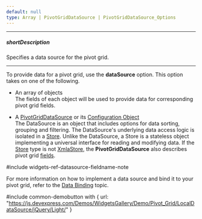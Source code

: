 ```yaml
---
default: null
type: Array | PivotGridDataSource | PivotGridDataSource_Options
---
```

---
##### shortDescription
Specifies a data source for the pivot grid.

---
To provide data for a pivot grid, use the **dataSource** option. This option takes on one of the following.

- An array of objects  
    The fields of each object will be used to provide data for corresponding pivot grid fields.

- A [PivotGridDataSource](/api-reference/30%20Data%20Layer/PivotGridDataSource '/Documentation/ApiReference/Data_Layer/PivotGridDataSource/') or its [Configuration Object](/api-reference/30%20Data%20Layer/PivotGridDataSource/1%20Configuration '/Documentation/ApiReference/Data_Layer/PivotGridDataSource/Configuration/')  
The DataSource is an object that includes options for data sorting, grouping and filtering. The DataSource's underlying data access logic is isolated in a [Store](/concepts/30%20Data%20Layer/5%20Data%20Layer/1%20Creating%20DataSource/3%20What%20Are%20Stores.md '/Documentation/Guide/Data_Layer/Data_Layer/#Creating_DataSource/What_Are_Stores'). Unlike the DataSource, a Store is a stateless object implementing a universal interface for reading and modifying data. If the [Store](/concepts/30%20Data%20Layer/5%20Data%20Layer/1%20Creating%20DataSource/3%20What%20Are%20Stores.md '/Documentation/Guide/Data_Layer/Data_Layer/#Creating_DataSource/What_Are_Stores') type is not [XmlaStore](/api-reference/30%20Data%20Layer/XmlaStore '/Documentation/ApiReference/Data_Layer/XmlaStore/'), the **PivotGridDataSource** also describes pivot grid [fields](/api-reference/30%20Data%20Layer/PivotGridDataSource/1%20Configuration/fields '/Documentation/ApiReference/Data_Layer/PivotGridDataSource/Configuration/fields/').

#include widgets-ref-datasource-fieldname-note

For more information on how to implement a data source and bind it to your pivot grid, refer to the [Data Binding](/concepts/05%20Widgets/PivotGrid/030%20Data%20Binding/10%20Data%20Binding.md '/Documentation/Guide/Widgets/PivotGrid/Data_Binding/') topic.

#include common-demobutton with {
    url: "https://js.devexpress.com/Demos/WidgetsGallery/Demo/Pivot_Grid/LocalDataSource/jQuery/Light/"
}